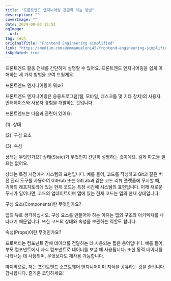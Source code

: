 ```yaml
---
title: "프론트엔드 엔지니어링 간편화 하는 방법"
description: ""
coverImage: ""
date: 2024-08-03 15:53
ogImage: 
  url: 
tag: Tech
originalTitle: "Frontend Engineering simplified"
link: "https://medium.com/@emmanueloni45/frontend-engineering-simplified-a31bc890883a"
isUpdated: true
---
```






프론트엔드 활동 전체를 간단하게 설명할 수 있어요. 프론트엔드 엔지니어링을 쉽게 이해하는 세 가지 방법을 보여 드릴게요.

프론트엔드 엔지니어링이 뭐죠?

프론트엔드 엔지니어링은 응용프로그램(웹, 모바일, 데스크톱 및 기타 장치)의 사용자 인터페이스와 사용자 경험을 개발하는 것입니다.

프론트엔드는 다음과 관련이 있어요:

<div class="content-ad"></div>

(1). 상태

(2). 구성 요소

(3). 속성

상태는 무엇인가요?
상태(State)가 무엇인지 간단히 설명하는 것이에요. 깊게 파고들 필요는 없어요.

<div class="content-ad"></div>

상태는 특정 시점에서 시스템의 표현입니다. 예를 들어, 코드를 작성하고 Git과 같은 버전 관리 도구를 사용하여 GitHub 또는 GitLab과 같은 코드 리뷰 플랫폼에 푸시할 때, 귀하의 레포지토리에 있는 현재 코드는 특정 시간에 시스템의 표현입니다. 이제 새로운 푸시가 일어나면, 코드의 업데이트이며 앱에 있는 현재 코드는 앱의 현재 상태입니다.

구성 요소(Components)란 무엇인가요?

앱의 뷰로 생각하십시오. 구성 요소를 만들어야 하는 이유는 앱의 구조와 아키텍처를 나타내기 때문입니다. 또한 코드의 상태와 속성을 보관하는 역할도 합니다.

속성(Props)이란 무엇인가요?

<div class="content-ad"></div>

프로퍼티는 컴포넌트 간에 데이터를 전달하는 데 사용되는 짧은 용어입니다. 예를 들어, 부모 컴포넌트에서 자식 컴포넌트로 데이터를 보낼 때 사용됩니다. 또한 동적 데이터를 나타내는 데 사용되며, 무엇보다도 재사용 가능합니다.

마지막으로, 저는 프런트엔드 소프트웨어 엔지니어이며 지식을 공유하는 것을 즐깁니다. 감사합니다. 즐거운 코딩하세요!

